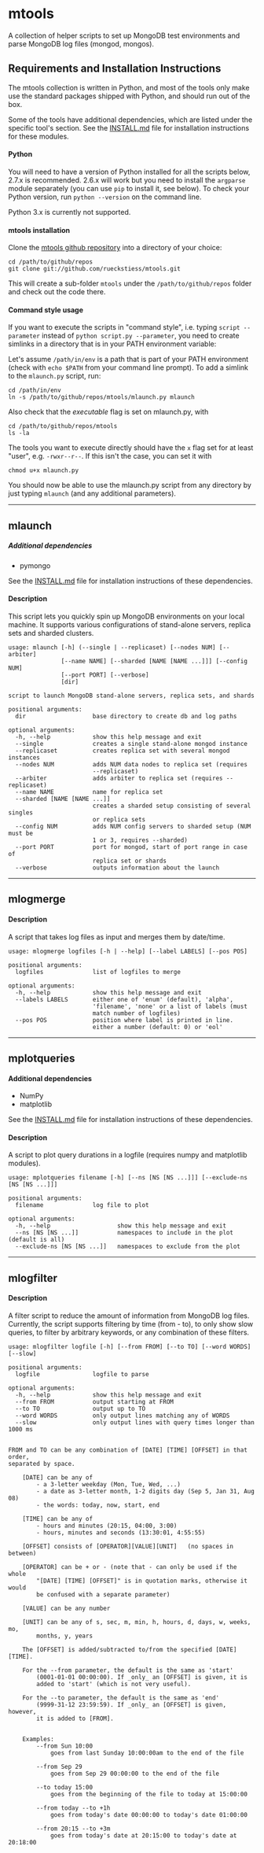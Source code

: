 # mtools

A collection of helper scripts to set up MongoDB test environments and
parse MongoDB log files (mongod, mongos). 


Requirements and Installation Instructions
------------------------------------------

The mtools collection is written in Python, and most of the tools only make
use the standard packages shipped with Python, and should run out of the box.

Some of the tools have additional dependencies, which are listed under the 
specific tool's section. See the [INSTALL.md](https://github.com/rueckstiess/mtools/blob/master/INSTALL.md) file for installation 
instructions for these modules.

#### Python
You will need to have a version of Python installed for all the scripts
below, 2.7.x is recommended. 2.6.x will work but you need to install the `argparse` 
module separately (you can use `pip` to install it, see below). To check your
Python version, run `python --version` on the command line.

Python 3.x is currently not supported.


#### mtools installation

Clone the [mtools github repository](https://github.com/rueckstiess/mtools) into a 
directory of your choice:

	cd /path/to/github/repos
    git clone git://github.com/rueckstiess/mtools.git

This will create a sub-folder `mtools` under the `/path/to/github/repos` folder 
and check out the code there.


#### Command style usage

If you want to execute the scripts in "command style", i.e. typing 
`script --parameter` instead of `python script.py --parameter`, you need to create 
simlinks in a directory that is in your PATH environment variable:

Let's assume `/path/in/env` is a path that is part of your PATH environment 
(check with `echo $PATH` from your command line prompt). To add a simlink to the
`mlaunch.py` script, run:

    cd /path/in/env
    ln -s /path/to/github/repos/mtools/mlaunch.py mlaunch

Also check that the _executable_ flag is set on mlaunch.py, with

    cd /path/to/github/repos/mtools
    ls -la

The tools you want to execute directly should have the `x` flag set for at least "user", 
e.g. `-rwxr--r--`. If this isn't the case, you can set it with

    chmod u+x mlaunch.py

You should now be able to use the mlaunch.py script from any directory by just 
typing `mlaunch` (and any additional parameters).


<hr>

mlaunch
-------

##### Additional dependencies
- pymongo 

See the [INSTALL.md](https://github.com/rueckstiess/mtools/blob/master/INSTALL.md) file for installation instructions of these dependencies.

#### Description

This script lets you quickly spin up MongoDB environments on your local
machine. It supports various configurations of stand-alone servers, 
replica sets and sharded clusters.

    usage: mlaunch [-h] (--single | --replicaset) [--nodes NUM] [--arbiter]
                   [--name NAME] [--sharded [NAME [NAME ...]]] [--config NUM]
                   [--port PORT] [--verbose]
                   [dir]

    script to launch MongoDB stand-alone servers, replica sets, and shards

    positional arguments:
      dir                   base directory to create db and log paths

    optional arguments:
      -h, --help            show this help message and exit
      --single              creates a single stand-alone mongod instance
      --replicaset          creates replica set with several mongod instances
      --nodes NUM           adds NUM data nodes to replica set (requires
                            --replicaset)
      --arbiter             adds arbiter to replica set (requires --replicaset)
      --name NAME           name for replica set
      --sharded [NAME [NAME ...]]
                            creates a sharded setup consisting of several singles
                            or replica sets
      --config NUM          adds NUM config servers to sharded setup (NUM must be
                            1 or 3, requires --sharded)
      --port PORT           port for mongod, start of port range in case of
                            replica set or shards
      --verbose             outputs information about the launch


<hr>

mlogmerge
---------

#### Description

A script that takes log files as input and merges them by date/time. 
	
	usage: mlogmerge logfiles [-h | --help] [--label LABELS] [--pos POS]

	positional arguments: 
	  logfiles              list of logfiles to merge

	optional arguments:
	  -h, --help            show this help message and exit
	  --labels LABELS       either one of 'enum' (default), 'alpha', 
							'filename', 'none' or a list of labels (must
							match number of logfiles)
	  --pos POS             position where label is printed in line. 
							either a number (default: 0) or 'eol'


<hr>

mplotqueries
------------

#### Additional dependencies
- NumPy
- matplotlib

See the [INSTALL.md](https://github.com/rueckstiess/mtools/blob/master/INSTALL.md) file for installation instructions of these dependencies.

#### Description

A script to plot query durations in a logfile (requires numpy and matplotlib modules).
	
    usage: mplotqueries filename [-h] [--ns [NS [NS ...]]] [--exclude-ns [NS [NS ...]]]
               
	positional arguments: 
	  filename              log file to plot

	optional arguments:
	  -h, --help                   show this help message and exit
      --ns [NS [NS ...]]           namespaces to include in the plot (default is all)
      --exclude-ns [NS [NS ...]]   namespaces to exclude from the plot


<hr> 

mlogfilter
----------

#### Description

A filter script to reduce the amount of information from MongoDB log files.  
Currently, the script supports filtering by time (from - to), to only show 
slow queries, to filter by arbitrary keywords, or any combination
of these filters.


	usage: mlogfilter logfile [-h] [--from FROM] [--to TO] [--word WORDS] [--slow]
						 
	positional arguments:
	  logfile               logfile to parse

	optional arguments:
	  -h, --help            show this help message and exit
	  --from FROM           output starting at FROM
	  --to TO               output up to TO
	  --word WORDS          only output lines matching any of WORDS
	  --slow                only output lines with query times longer than 1000 ms


	FROM and TO can be any combination of [DATE] [TIME] [OFFSET] in that order,
	separated by space.

		[DATE] can be any of
			- a 3-letter weekday (Mon, Tue, Wed, ...)
			- a date as 3-letter month, 1-2 digits day (Sep 5, Jan 31, Aug 08)
			- the words: today, now, start, end

		[TIME] can be any of
			- hours and minutes (20:15, 04:00, 3:00)
			- hours, minutes and seconds (13:30:01, 4:55:55)

		[OFFSET] consists of [OPERATOR][VALUE][UNIT]   (no spaces in between)

		[OPERATOR] can be + or - (note that - can only be used if the whole 
			"[DATE] [TIME] [OFFSET]" is in quotation marks, otherwise it would 
			be confused with a separate parameter)

		[VALUE] can be any number

		[UNIT] can be any of s, sec, m, min, h, hours, d, days, w, weeks, mo,
			months, y, years

		The [OFFSET] is added/subtracted to/from the specified [DATE] [TIME].

		For the --from parameter, the default is the same as 'start' 
			(0001-01-01 00:00:00). If _only_ an [OFFSET] is given, it is 
			added to 'start' (which is not very useful).

		For the --to parameter, the default is the same as 'end' 
			(9999-31-12 23:59:59). If _only_ an [OFFSET] is given, however, 
			it is added to [FROM].


		Examples:  
			--from Sun 10:00 
				goes from last Sunday 10:00:00am to the end of the file

			--from Sep 29
				goes from Sep 29 00:00:00 to the end of the file

			--to today 15:00
				goes from the beginning of the file to today at 15:00:00

			--from today --to +1h
				goes from today's date 00:00:00 to today's date 01:00:00

			--from 20:15 --to +3m  
				goes from today's date at 20:15:00 to today's date at 20:18:00
